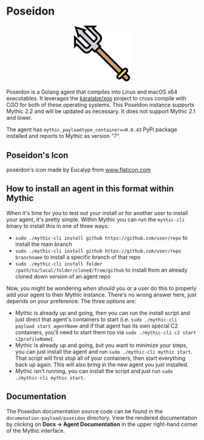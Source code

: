 # Poseidon

<p align="center">
  <img alt="Poseidon Logo" src="documentation-payload/poseidon/poseidon.svg" height="30%" width="30%">
</p>

Poseidon is a Golang agent that compiles into Linux and macOS x64 executables.
It leverages the [karalabe/xgo](https://github.com/karalabe/xgo) project to cross compile with CGO for both of these 
operating systems. This Poseidon instance supports Mythic 2.2 and will be updated as necessary.
It does not support Mythic 2.1 and lower.

The agent has `mythic_payloadtype_container==0.0.43` PyPi package installed and reports to Mythic as version "7".

## Poseidon's Icon

poseidon's icon made by Eucalyp from www.flaticon.com

## How to install an agent in this format within Mythic

When it's time for you to test out your install or for another user to install your agent, it's pretty simple. Within Mythic you can run the `mythic-cli` binary to install this in one of three ways:

* `sudo ./mythic-cli install github https://github.com/user/repo` to install the main branch
* `sudo ./mythic-cli install github https://github.com/user/repo branchname` to install a specific branch of that repo
* `sudo ./mythic-cli install folder /path/to/local/folder/cloned/from/github` to install from an already cloned down version of an agent repo

Now, you might be wondering _when_ should you or a user do this to properly add your agent to their Mythic instance. There's no wrong answer here, just depends on your preference. The three options are:

* Mythic is already up and going, then you can run the install script and just direct that agent's containers to start (i.e. `sudo ./mythic-cli payload start agentName` and if that agent has its own special C2 containers, you'll need to start them too via `sudo ./mythic-cli c2 start c2profileName`).
* Mythic is already up and going, but you want to minimize your steps, you can just install the agent and run `sudo ./mythic-cli mythic start`. That script will first _stop_ all of your containers, then start everything back up again. This will also bring in the new agent you just installed.
* Mythic isn't running, you can install the script and just run `sudo ./mythic-cli mythic start`. 

## Documentation

The Poseidon documentation source code can be found in the `documenation-payload/poseidon` directory.
View the rendered documentation by clicking on **Docs -> Agent Documentation** in the upper right-hand corner of the Mythic
interface. 
